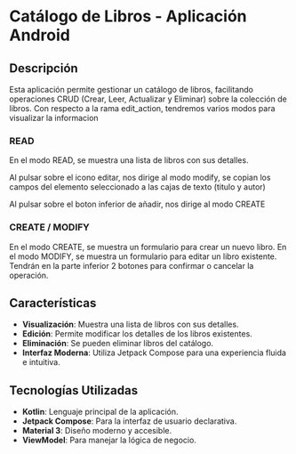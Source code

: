 # Catálogo de Libros - Aplicación Android

## Descripción
Esta aplicación permite gestionar un catálogo de libros, facilitando operaciones 
CRUD (Crear, Leer, Actualizar y Eliminar) sobre la colección de libros.
Con respecto a la rama edit_action, tendremos varios modos para visualizar la informacion

### READ
En el modo READ, se muestra una lista de libros con sus detalles.

Al pulsar sobre el icono editar, nos dirige al modo modify, se copian los campos del elemento seleccionado
a las cajas de texto (titulo y autor) 

Al pulsar sobre el boton inferior de añadir, nos dirige al modo CREATE

### CREATE / MODIFY
En el modo CREATE, se muestra un formulario para crear un nuevo libro.
En el modo MODIFY, se muestra un formulario para editar un libro existente.
Tendrán en la parte inferior 2 botones para confirmar o cancelar la operación.


## Características
- **Visualización**: Muestra una lista de libros con sus detalles.
- **Edición**: Permite modificar los detalles de los libros existentes.
- **Eliminación**: Se pueden eliminar libros del catálogo.
- **Interfaz Moderna**: Utiliza Jetpack Compose para una experiencia fluida e intuitiva.

## Tecnologías Utilizadas
- **Kotlin**: Lenguaje principal de la aplicación.
- **Jetpack Compose**: Para la interfaz de usuario declarativa.
- **Material 3**: Diseño moderno y accesible.
- **ViewModel**: Para manejar la lógica de negocio.

